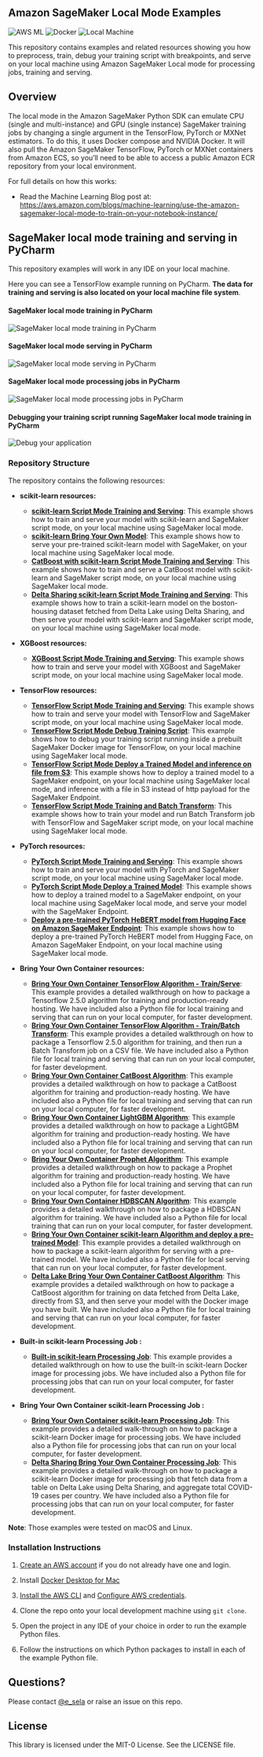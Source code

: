 ## Amazon SageMaker Local Mode Examples
![AWS ML](img/aws_ml.png) ![Docker](img/docker.png) ![Local Machine](img/local_machine.png) 

This repository contains examples and related resources showing you how to preprocess, train, debug your training script with breakpoints, and serve on your local machine using Amazon SageMaker Local mode for processing jobs, training and serving. 

## Overview

The local mode in the Amazon SageMaker Python SDK can emulate CPU (single and multi-instance) and GPU (single instance) SageMaker training jobs by changing a single argument in the TensorFlow, PyTorch or MXNet estimators.  To do this, it uses Docker compose and NVIDIA Docker.  It will also pull the Amazon SageMaker TensorFlow, PyTorch or MXNet containers from Amazon ECS, so you’ll need to be able to access a public Amazon ECR repository from your local environment.

For full details on how this works:

- Read the Machine Learning Blog post at: https://aws.amazon.com/blogs/machine-learning/use-the-amazon-sagemaker-local-mode-to-train-on-your-notebook-instance/

## SageMaker local mode training and serving in PyCharm
This repository examples will work in any IDE on your local machine. 

Here you can see a TensorFlow example running on PyCharm. **The data for training and serving is also located on your local machine file system**.

#### SageMaker local mode training in PyCharm

![SageMaker local mode training in PyCharm](img/pycharm_sagemaker_local_training.png)

#### SageMaker local mode serving in PyCharm

![SageMaker local mode serving in PyCharm](img/pycharm_sagemaker_local_serving.png)

#### SageMaker local mode processing jobs in PyCharm

![SageMaker local mode processing jobs in PyCharm](img/pycharm_sagemaker_local_processing_jobs.png)

#### Debugging your training script running SageMaker local mode training in PyCharm

![Debug your application](img/debug_your_application_2.png)


### Repository Structure

The repository contains the following resources:

- **scikit-learn resources:**  

  - [**scikit-learn Script Mode Training and Serving**](scikit_learn_script_mode_local_training_and_serving):  This example shows how to train and serve your model with scikit-learn and SageMaker script mode, on your local machine using SageMaker local mode.
  - [**scikit-learn Bring Your Own Model**](scikit_learn_bring_your_own_model_local_serving):  This example shows how to serve your pre-trained scikit-learn model with SageMaker, on your local machine using SageMaker local mode.
  - [**CatBoost with scikit-learn Script Mode Training and Serving**](catboost_scikit_learn_script_mode_local_training_and_serving):  This example shows how to train and serve a CatBoost model with scikit-learn and SageMaker script mode, on your local machine using SageMaker local mode.
  - [**Delta Sharing scikit-learn Script Mode Training and Serving**](delta_sharing_scikit_learn_local_training_and_serving):  This example shows how to train a scikit-learn model on the boston-housing dataset fetched from Delta Lake using Delta Sharing, and then serve your model with scikit-learn and SageMaker script mode, on your local machine using SageMaker local mode.

- **XGBoost resources:**  

  - [**XGBoost Script Mode Training and Serving**](xgboost_script_mode_local_training_and_serving):  This example shows how to train and serve your model with XGBoost and SageMaker script mode, on your local machine using SageMaker local mode.

- **TensorFlow resources:**  

  - [**TensorFlow Script Mode Training and Serving**](tensorflow_script_mode_local_training_and_serving):  This example shows how to train and serve your model with TensorFlow and SageMaker script mode, on your local machine using SageMaker local mode.
  - [**TensorFlow Script Mode Debug Training Script**](tensorflow_script_mode_debug_local_training):  This example shows how to debug your training script running inside a prebuilt SageMaker Docker image for TensorFlow, on your local machine using SageMaker local mode.
  - [**TensorFlow Script Mode Deploy a Trained Model and inference on file from S3**](tensorflow_script_mode_local_model_inference):  This example shows how to deploy a trained model to a SageMaker endpoint, on your local machine using SageMaker local mode, and inference with a file in S3 instead of http payload for the SageMaker Endpoint.
  - [**TensorFlow Script Mode Training and Batch Transform**](tensorflow_script_mode_california_housing_local_training_and_batch_transform):  This example shows how to train your model and run Batch Transform job with TensorFlow and SageMaker script mode, on your local machine using SageMaker local mode.
  
- **PyTorch resources:**  

  - [**PyTorch Script Mode Training and Serving**](pytorch_script_mode_local_training_and_serving):  This example shows how to train and serve your model with PyTorch and SageMaker script mode, on your local machine using SageMaker local mode.
  - [**PyTorch Script Mode Deploy a Trained Model**](pytorch_script_mode_local_model_inference):  This example shows how to deploy a trained model to a SageMaker endpoint, on your local machine using SageMaker local mode, and serve your model with the SageMaker Endpoint.
  - [**Deploy a pre-trained PyTorch HeBERT model from Hugging Face on Amazon SageMaker Endpoint**](huggingface_hebert_sentiment_analysis_local_serving):  This example shows how to deploy a pre-trained PyTorch HeBERT model from Hugging Face, on Amazon SageMaker Endpoint, on your local machine using SageMaker local mode.
  
- **Bring Your Own Container resources:**  

  - [**Bring Your Own Container TensorFlow Algorithm - Train/Serve**](tensorflow_bring_your_own_california_housing_local_training_and_serving):  This example provides a detailed walkthrough on how to package a Tensorflow 2.5.0 algorithm for training and production-ready hosting. We have included also a Python file for local training and serving that can run on your local computer, for faster development.
  - [**Bring Your Own Container TensorFlow Algorithm - Train/Batch Transform**](tensorflow_bring_your_own_california_housing_local_training_and_batch_transform):  This example provides a detailed walkthrough on how to package a Tensorflow 2.5.0 algorithm for training, and then run a Batch Transform job on a CSV file. We have included also a Python file for local training and serving that can run on your local computer, for faster development.  
  - [**Bring Your Own Container CatBoost Algorithm**](catboost_bring_your_own_container_local_training_and_serving):  This example provides a detailed walkthrough on how to package a CatBoost algorithm for training and production-ready hosting. We have included also a Python file for local training and serving that can run on your local computer, for faster development.    
  - [**Bring Your Own Container LightGBM Algorithm**](lightgbm_bring_your_own_container_local_training_and_serving):  This example provides a detailed walkthrough on how to package a LightGBM algorithm for training and production-ready hosting. We have included also a Python file for local training and serving that can run on your local computer, for faster development.
  - [**Bring Your Own Container Prophet Algorithm**](prophet_bring_your_own_container_local_training_and_serving):  This example provides a detailed walkthrough on how to package a Prophet algorithm for training and production-ready hosting. We have included also a Python file for local training and serving that can run on your local computer, for faster development.
  - [**Bring Your Own Container HDBSCAN Algorithm**](hdbscan_bring_your_own_container_local_training):  This example provides a detailed walkthrough on how to package a HDBSCAN algorithm for training. We have included also a Python file for local training that can run on your local computer, for faster development.
  - [**Bring Your Own Container scikit-learn Algorithm and deploy a pre-trained Model**](scikit_learn_bring_your_own_container_and_own_model_local_serving):  This example provides a detailed walkthrough on how to package a scikit-learn algorithm for serving with a pre-trained model. We have included also a Python file for local serving that can run on your local computer, for faster development.
  - [**Delta Lake Bring Your Own Container CatBoost Algorithm**](delta_lake_bring_your_own_container_local_training_and_serving):  This example provides a detailed walkthrough on how to package a CatBoost algorithm for training on data fetched from Delta Lake, directly from S3, and then serve your model with the Docker image you have built. We have included also a Python file for local training and serving that can run on your local computer, for faster development.  

- **Built-in scikit-learn Processing Job :**  

  - [**Built-in scikit-learn Processing Job**](scikit_learn_local_processing):  This example provides a detailed walkthrough on how to use the built-in scikit-learn Docker image for processing jobs. We have included also a Python file for processing jobs that can run on your local computer, for faster development.

- **Bring Your Own Container scikit-learn Processing Job :**  

  - [**Bring Your Own Container scikit-learn Processing Job**](scikit_learn_bring_your_own_container_local_processing):  This example provides a detailed walk-through on how to package a scikit-learn Docker image for processing jobs. We have included also a Python file for processing jobs that can run on your local computer, for faster development.
  - [**Delta Sharing Bring Your Own Container Processing Job**](delta_sharing_bring_your_own_container_local_processing):  This example provides a detailed walk-through on how to package a scikit-learn Docker image for processing job that fetch data from a table on Delta Lake using Delta Sharing, and aggregate total COVID-19 cases per country. We have included also a Python file for processing jobs that can run on your local computer, for faster development.
    
**Note**: Those examples were tested on macOS and Linux.

### Installation Instructions

1. [Create an AWS account](https://portal.aws.amazon.com/gp/aws/developer/registration/index.html) if you do not already have one and login.

2. Install [Docker Desktop for Mac](https://hub.docker.com/editions/community/docker-ce-desktop-mac)

3. [Install the AWS CLI](https://docs.aws.amazon.com/cli/latest/userguide/install-cliv2-mac.html#cliv2-mac-install-gui) and [Configure AWS credentials](https://docs.aws.amazon.com/cli/latest/userguide/cli-configure-quickstart.html#cli-configure-quickstart-config).

4. Clone the repo onto your local development machine using `git clone`.

5. Open the project in any IDE of your choice in order to run the example Python files.

6. Follow the instructions on which Python packages to install in each of the example Python file.

## Questions?

Please contact [@e_sela](https://twitter.com/e_sela) or raise an issue on this repo.

## License

This library is licensed under the MIT-0 License. See the LICENSE file.
